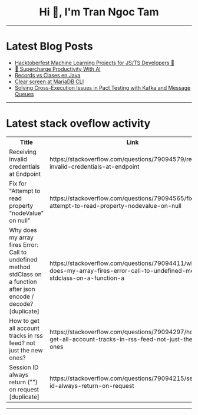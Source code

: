 <h1 align="center">Hi 👋, I'm Tran Ngoc Tam</h1>

---

# Latest Blog Posts 
<!-- BLOG-POST-LIST:START -->
- [Hacktoberfest Machine Learning Projects for JS/TS Developers 🎃](https://dev.to/safdarali/hacktoberfest-machine-learning-projects-for-jsts-developers-c8)
- [🤖 Supercharge Productivity With AI](https://dev.to/sammytran/supercharge-productivity-with-ai-49l6)
- [Records vs Clases en Java](https://dev.to/asjordi/records-vs-clases-en-java-1bb6)
- [Clear screen at MariaDB CLI](https://dev.to/sertxudev/clear-screen-at-mariadb-cli-17ek)
- [Solving Cross-Execution Issues in Pact Testing with Kafka and Message Queues](https://dev.to/muratkeremozcan/solving-cross-execution-issues-in-pact-testing-with-kafka-and-message-queues-2d2g)
<!-- BLOG-POST-LIST:END -->

---

# Latest stack oveflow activity
<table>
  <tr><th>Title</th><th>Link</th></tr>
  <!-- STACKOVERFLOW:START --><tr><td>Receiving invalid credentials at Endpoint</td><td>https://stackoverflow.com/questions/79094579/receiving-invalid-credentials-at-endpoint</td></tr><tr><td>Fix for &quot;Attempt to read property &quot;nodeValue&quot; on null&quot;</td><td>https://stackoverflow.com/questions/79094565/fix-for-attempt-to-read-property-nodevalue-on-null</td></tr><tr><td>Why does my array fires Error: Call to undefined method stdClass on a function after json encode / decode? [duplicate]</td><td>https://stackoverflow.com/questions/79094411/why-does-my-array-fires-error-call-to-undefined-method-stdclass-on-a-function-a</td></tr><tr><td>How to get all account tracks in rss feed? not just the new ones?</td><td>https://stackoverflow.com/questions/79094297/how-to-get-all-account-tracks-in-rss-feed-not-just-the-new-ones</td></tr><tr><td>Session ID always return &lpar;&quot;&quot;&rpar; on request [duplicate]</td><td>https://stackoverflow.com/questions/79094215/session-id-always-return-on-request</td></tr><!-- STACKOVERFLOW:END -->
</table>

---



